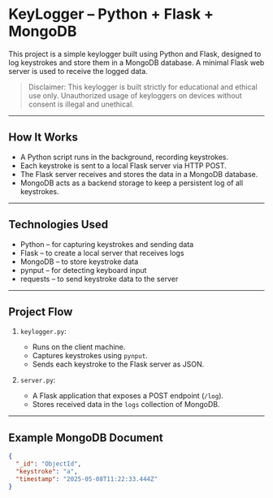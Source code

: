 # KeyLogger – Python + Flask + MongoDB

This project is a simple keylogger built using Python and Flask, designed to log keystrokes and store them in a MongoDB database. A minimal Flask web server is used to receive the logged data.

> Disclaimer: This keylogger is built strictly for educational and ethical use only. Unauthorized usage of keyloggers on devices without consent is illegal and unethical.

---

## How It Works

- A Python script runs in the background, recording keystrokes.
- Each keystroke is sent to a local Flask server via HTTP POST.
- The Flask server receives and stores the data in a MongoDB database.
- MongoDB acts as a backend storage to keep a persistent log of all keystrokes.

---

## Technologies Used

- Python – for capturing keystrokes and sending data
- Flask – to create a local server that receives logs
- MongoDB – to store keystroke data
- pynput – for detecting keyboard input
- requests – to send keystroke data to the server

---

## Project Flow

1. `keylogger.py`:
   - Runs on the client machine.
   - Captures keystrokes using `pynput`.
   - Sends each keystroke to the Flask server as JSON.

2. `server.py`:
   - A Flask application that exposes a POST endpoint (`/log`).
   - Stores received data in the `logs` collection of MongoDB.

---

## Example MongoDB Document

```json
{
  "_id": "ObjectId",
  "keystroke": "a",
  "timestamp": "2025-05-08T11:22:33.444Z"
}



